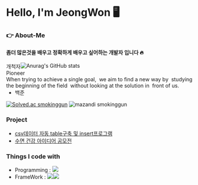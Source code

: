 # Hello, I'm JeongWon 🖥


### 👉 About-Me
#### 좀더 많은것을 배우고 정확하게 배우고 싶어하는 개발자 입니다 🔥

<span style="float:left;">개척자</span>
<span style="float:right;">Pioneer <br> When trying to achieve a single goal, 
we aim to find a new way by 
studying the beginning of the field 
without looking at the solution in 
front of us.</span>


![Anurag's GitHub stats](https://github-readme-stats.vercel.app/api?username=PJO2004&show_icons=true&theme=radical)

- 백준


[![Solved.ac
smokinggun](http://mazassumnida.wtf/api/v2/generate_badge?boj=smokinggun)](https://solved.ac/smokinggun)
![mazandi smokinggun](http://mazandi.herokuapp.com/api?handle=smokinggun&theme=dark)

### Project
- [csv데이터 자동 table구축 및 insert프로그램](https://github.com/PJO2004/CSVfile_upload)
- [수면 건강 아이디어 공모전](https://github.com/PJO2004/sleep_tech)

### Things I code with
- Programming : <img src="https://img.shields.io/badge/Python-3776AB?style=for-the-badge&logo=Python&logoColor=white">
- FrameWork : <img src="https://img.shields.io/badge/FastAPI-009688?style=for-the-badge&logo=Fastapi&logoColor=white"><img src="https://img.shields.io/badge/Pandas-150458?style=for-the-badge&logo=pandas&logoColor=white">
